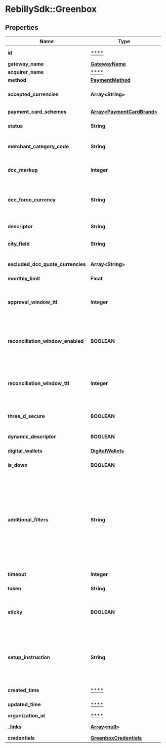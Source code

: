 # RebillySdk::Greenbox

## Properties
Name | Type | Description | Notes
------------ | ------------- | ------------- | -------------
**id** | [****](.md) | The gateway identifier string. | [optional] 
**gateway_name** | [**GatewayName**](GatewayName.md) |  | 
**acquirer_name** | [****](.md) |  | [optional] 
**method** | [**PaymentMethod**](PaymentMethod.md) |  | 
**accepted_currencies** | **Array&lt;String&gt;** | Accepted currencies (array of the currency three letter codes). | 
**payment_card_schemes** | [**Array&lt;PaymentCardBrand&gt;**](PaymentCardBrand.md) | Accepted payment card brands. | [optional] 
**status** | **String** | The gateway account&#x27;s status. | [optional] 
**merchant_category_code** | **String** | The gateway account&#x27;s merchant category code. | [optional] [default to &#x27;0000&#x27;]
**dcc_markup** | **Integer** | Dynamic currency conversion markup in basis points. | [optional] 
**dcc_force_currency** | **String** | Force dynamic currency conversion to the specified currency on each sale. Leave it empty to disable force DCC.  | [optional] 
**descriptor** | **String** | The gateway account&#x27;s descriptor. | [optional] 
**city_field** | **String** | The gateway account&#x27;s city field (also known as line 2 descriptor). | [optional] 
**excluded_dcc_quote_currencies** | **Array&lt;String&gt;** | Excluded Dynamic Currency Conversion Quote Currencies. | [optional] 
**monthly_limit** | **Float** | Monthly Limit. | [optional] 
**approval_window_ttl** | **Integer** | The time window (in seconds) allotted for approving an offsite transaction before it is automatically &#x60;abandoned&#x60;. | [optional] [default to 3600]
**reconciliation_window_enabled** | **BOOLEAN** | If a transaction is not reconciled within the &#x60;reconciliationWindowTtl&#x60; time, then the transaction is marked as &#x60;abandoned&#x60;. | [optional] [default to false]
**reconciliation_window_ttl** | **Integer** | The time window (in seconds) allotted for a reconciliation to occur. If it is not reconciled in that time, then the transaction is marked as &#x60;abandoned&#x60;. | [optional] 
**three_d_secure** | **BOOLEAN** | True, if Gateway Account allows 3DSecure. | [optional] [default to false]
**dynamic_descriptor** | **BOOLEAN** | True, if Gateway Account allows dynamic descriptor. | [optional] [default to false]
**digital_wallets** | [**DigitalWallets**](DigitalWallets.md) |  | [optional] 
**is_down** | **BOOLEAN** | True if gateway is currently in downtime period. | [optional] 
**additional_filters** | **String** | The additional filters are used to determine whether the gateway account can be selected for the transaction to be processed. For example, the filter may put a maximum amount value. If the transaction is above that amount, this gateway account wouldn&#x27;t be used. This follows our standard filter format.  | [optional] 
**timeout** | **Integer** | Gateway Account request timeout in seconds. | [optional] 
**token** | **String** | Gateway Account token. | [optional] 
**sticky** | **BOOLEAN** | Customer&#x27;s payment instrument will \&quot;stick\&quot; to the gateway account for future transactions when enabled. | [optional] [default to true]
**setup_instruction** | **String** | Creates zero, one, or more child transactions such as &#x60;authorize&#x60; and &#x60;void&#x60;. The transactions are linked to the &#x60;setup&#x60; transaction by the &#x60;parentTransactionId&#x60; relationship.  | [optional] [default to &#x27;do-nothing&#x27;]
**created_time** | [****](.md) | Gateway Account created time. | [optional] 
**updated_time** | [****](.md) | Gateway Account updated time. | [optional] 
**organization_id** | [****](.md) | Organization ID. | [optional] 
**_links** | [**Array&lt;null&gt;**](.md) | The links related to resource. | [optional] 
**credentials** | [**GreenboxCredentials**](GreenboxCredentials.md) |  | 

